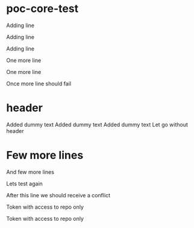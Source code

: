 # poc-core-test

Adding line

Adding line


Adding line

One more line

One more line

Once more line should fail


# header
Added dummy text
Added dummy text
Added dummy text
Let go without header

# Few more lines

And few more lines

Lets test again

After this line we should receive a conflict

Token with access to repo only

Token with access to repo only

